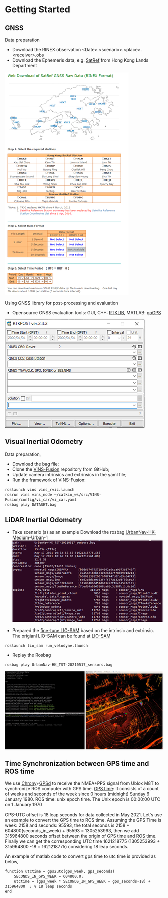 # Getting Started
## GNSS 
Data preparation
- Download the RINEX observation &lt;Date&gt;\.&lt;scenario&gt;\.&lt;place&gt;\.&lt;receiver&gt;\.obs
- Download the Ephemeris data, e.g. [SatRef](https://www.geodetic.gov.hk/en/rinex/downv.aspx) from Hong Kong Lands Department 

![Data preparation](img/gnss_1.png)

Using GNSS library for post-processing and evaluation
- Opensource GNSS evaluation tools: GUI, C++: [RTKLIB](http://www.rtklib.com/), MATLAB: [goGPS](https://github.com/goGPS-Project/goGPS_MATLAB)

![Processing](img/gnss_2.png)


## Visual Inertial Odometry 
Data preparation,
- Download the bag file;
- Clone the [VINS-Fusion](https://github.com/HKUST-Aerial-Robotics/VINS-Fusion) repository from GitHub;
- Update camera intrinsics and extrinsics in the yaml file;
- Run the framework of VINS-Fusion:
```
roslaunch vins vins_rviz.launch
rosrun vins vins_node ~/catkin_ws/src/VINS-Fusion/config/vi_car/vi_car.yaml
rosbag play DATASET.bag
```

## LiDAR Inertial Odometry
- Take scenario (a) as an example
Download the rosbag [UrbanNav-HK-Medium-Urban-1](https://www.dropbox.com/s/mit5v1yo8pzh9xq/UrbanNav-HK_TST-20210517_sensors.bag?dl=0)
![rosbag info](img/rosbag_info_medium_urban1.png)

- Prepared the [fine-tune LIO-SAM](https://www.dropbox.com/s/g514ra8zm6nfz9r/LIO-SAM_for_urban.zip?dl=0) based on the intrinsic and extrinsic. The origianl LIO-SAM can be found at [LIO-SAM](https://github.com/TixiaoShan/LIO-SAM)
```
roslaunch lio_sam run_velodyne.launch
```
- Replay the Rosbag
```
rosbag play UrbanNav-HK_TST-20210517_sensors.bag
```
![Processing](img/lidar_1.png)

## Time Synchronization between GPS time and ROS time
We use [Chrony](https://chrony.tuxfamily.org/)+[GPSd](https://gpsd.gitlab.io/gpsd/) to receive the NMEA+PPS signal from Ublox M8T to synchronize ROS computer with GPS time.
[GPS time](https://timetoolsltd.com/gps/what-is-gps-time/): It consists of a count of weeks and seconds of the week since 0 hours (midnight) Sunday 6 January 1980.
ROS time: unix epoch time. The Unix epoch is 00:00:00 UTC on 1 January 1970

GPS-UTC offset is 18 leap seconds for data collected in May 2021. Let's use an example to convert the GPS time to ROS time. 
Assuming the GPS Time is week: 2158 and seconds: 95593, the total seconds is 2158 * 604800(seconds_in_week) + 95593 = 1305253993, then we add 315964800 seconds offset between the origin of GPS time and ROS time. Finally we can get the corresponding UTC time 1621218775 (1305253993 + 315964800 -18 = 1621218775) considering 18 leap seconds.

An example of matlab code to convert gps time to utc time is provided as below,
```
function utctime = gps2utc(gps_week, gps_seconds)
    SECONDS_IN_GPS_WEEK = 604800.0; 
    utctime = (gps_week * SECONDS_IN_GPS_WEEK + gps_seconds-18) + 315964800  ; % 18 leap seconds
end
```